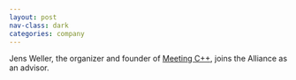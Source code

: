 ```yaml
---
layout: post
nav-class: dark
categories: company
---
```

Jens Weller, the organizer and founder of
<a href="https://meetingcpp.com/">Meeting C++</a>, joins the
Alliance as an advisor.

